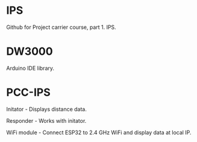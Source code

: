 # IPS
Github for Project carrier course, part 1. IPS.

# DW3000
Arduino IDE library.

# PCC-IPS

Initator - Displays distance data.

Responder - Works with initator.

WiFi module - Connect ESP32 to 2.4 GHz WiFi and display data at local IP.
